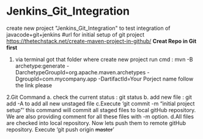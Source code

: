# Jenkins_Git_Integration
create new project "Jenkins_Git_Integration" to test integration of javacode+git+jenkins
#url for initial setup of git project
https://thetechstack.net/create-maven-project-in-github/
**Creat Repo in Git first**
1. via terminal got that folder where create new project 
     run cmd : 
   mvn -B archetype:generate -DarchetypeGroupId=org.apache.maven.archetypes -DgroupId=com.mycompany.app -DartifactId=Your Porject name
   follow the link please
   
2.Git Command 
   a. check the current status : git status
   b. add new file : git add -A  to add all new unstaged file
   c.Execute ‘git commit -m “initial project setup”‘ this command will commit all staged files to local gitHub repository. We are also providing comment for all these files with -m option.
   d.All files are checked into local repository. Now lets push them to remote gitHub repository. Execute ‘git push origin ~~master~~’
   
   